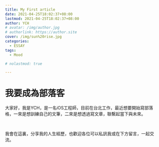 ```yaml
---
title: My First article
date: 2021-04-25T18:02:37+08:00
lastmod: 2021-04-25T18:02:37+08:00
author: YCH
# avatar: /img/author.jpg
# authorlink: https://author.site
cover: /img/sun%20rise.jpg
categories:
  - ESSAY
tags:
  - Mood

# nolastmod: true

---
```

# 我要成為部落客
大家好，我是YCH，是一名iOS工程師，目前在台北工作，最近想要開始寫部落格，一來是想訓練自己的文筆，二來是想透過寫文章，聯繫起當下與未來。  

<br>
    
我會在這裏，分享我的人生經歷，也歡迎各位可以私訊我或在下方留言，一起交流。


<!--more-->


